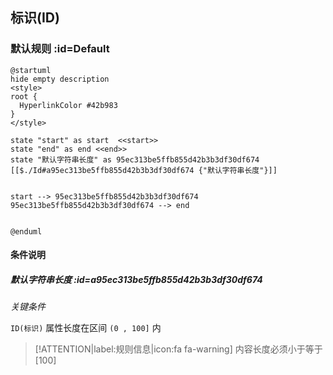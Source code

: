 ## 标识(ID) <!-- {docsify-ignore-all} -->

   

### 默认规则 :id=Default

```plantuml
@startuml
hide empty description
<style>
root {
  HyperlinkColor #42b983
}
</style>

state "start" as start  <<start>>
state "end" as end <<end>>
state "默认字符串长度" as 95ec313be5ffb855d42b3b3df30df674 [[$./Id#a95ec313be5ffb855d42b3b3df30df674 {"默认字符串长度"}]]


start --> 95ec313be5ffb855d42b3b3df30df674 
95ec313be5ffb855d42b3b3df30df674 --> end 


@enduml
```

#### 条件说明

##### 默认字符串长度 :id=a95ec313be5ffb855d42b3b3df30df674


*关键条件*


`ID(标识)` 属性长度在区间 `(0 , 100]` 内

> [!ATTENTION|label:规则信息|icon:fa fa-warning]
> 内容长度必须小于等于[100]







